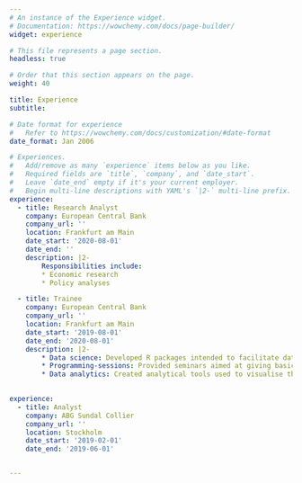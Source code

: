 ```yaml
---
# An instance of the Experience widget.
# Documentation: https://wowchemy.com/docs/page-builder/
widget: experience

# This file represents a page section.
headless: true

# Order that this section appears on the page.
weight: 40

title: Experience
subtitle:

# Date format for experience
#   Refer to https://wowchemy.com/docs/customization/#date-format
date_format: Jan 2006

# Experiences.
#   Add/remove as many `experience` items below as you like.
#   Required fields are `title`, `company`, and `date_start`.
#   Leave `date_end` empty if it's your current employer.
#   Begin multi-line descriptions with YAML's `|2-` multi-line prefix.
experience:
  - title: Research Analyst 
    company: European Central Bank 
    company_url: ''
    location: Frankfurt am Main
    date_start: '2020-08-01'
    date_end: ''
    description: |2-
        Responsibilities include:
        * Economic research
        * Policy analyses

  - title: Trainee 
    company: European Central Bank
    company_url: ''
    location: Frankfurt am Main
    date_start: '2019-08-01'
    date_end: '2020-08-01'
    description: |2-
        * Data science: Developed R packages intended to facilitate data retrieval and  data visualisation.
        * Programming-sessions: Provided seminars aimed at giving basic grounding in the use of modern data and programming tools for colleagues at ECB.
        * Data analytics: Created analytical tools used to visualise the latest economic developments.
        

experience:
  - title: Analyst 
    company: ABG Sundal Collier 
    company_url: ''
    location: Stockholm
    date_start: '2019-02-01'
    date_end: '2019-06-01'


---
```

